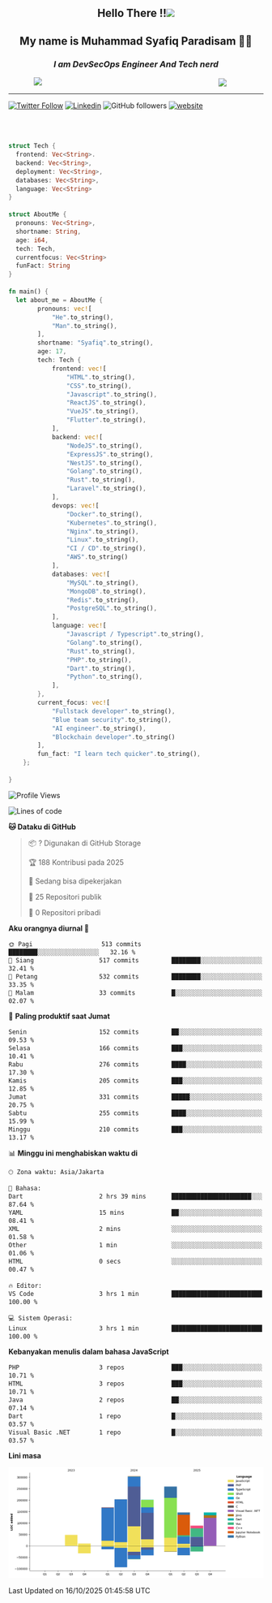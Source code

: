 <h2 align="center">

Hello There !!<img src="https://media.giphy.com/media/12oufCB0MyZ1Go/giphy.gif" width="50"></h2>

<h2 align="center">My name is Muhammad Syafiq Paradisam 👋👋</h2>

<h3 align="center"><em>I am DevSecOps Engineer And Tech nerd
</em></h3>

<img align="left" style="margin-left: 50px" src="https://static.zerochan.net/Alina.Clover.1024.4345060.webp" width="315"/>

<img align="center" style="margin-left: 50px" src="https://i.pinimg.com/736x/69/82/aa/6982aafd816ea48f48d0639c7797915c.jpg" width=250/>

<hr/>

[![Twitter Follow](https://img.shields.io/twitter/follow/misteranmol?label=Follow)](https://x.com/FikkzOutfit)
[![Linkedin](https://img.shields.io/badge/-syafiq-blue?style=square&logo=Linkedin&logoColor=white&link=https://www.linkedin.com/in/syafiq-paradisam/)](https://id.linkedin.com/in/syafiq-paradisam-b72749258)
![GitHub followers](https://img.shields.io/github/followers/syafiqparadisam?label=Follower&style=social)
[![website](https://img.shields.io/badge/Website-46a2f1.svg?&style=flat-square&logo=Google-Chrome&logoColor=white&link=https://anmolsingh.me/)](https://syafiq-paradisam.my.id)

<br/>

```rust

struct Tech {
  frontend: Vec<String>.
  backend: Vec<String>,
  deployment: Vec<String>,
  databases: Vec<String>,
  language: Vec<String>
}

struct AboutMe {
  pronouns: Vec<String>,
  shortname: String,
  age: i64,
  tech: Tech,
  currentfocus: Vec<String>
  funFact: String
}

fn main() {
  let about_me = AboutMe {
        pronouns: vec![
            "He".to_string(),
            "Man".to_string(),
        ],
        shortname: "Syafiq".to_string(),
        age: 17,
        tech: Tech {
            frontend: vec![
                "HTML".to_string(),
                "CSS".to_string(),
                "Javascript".to_string(),
                "ReactJS".to_string(),
                "VueJS".to_string(),
                "Flutter".to_string(),
            ],
            backend: vec![
                "NodeJS".to_string(),
                "ExpressJS".to_string(),
                "NestJS".to_string(),
                "Golang".to_string(),
                "Rust".to_string(),
                "Laravel".to_string(),
            ],
            devops: vec![
                "Docker".to_string(),
                "Kubernetes".to_string(),
                "Nginx".to_string(),
                "Linux".to_string(),
                "CI / CD".to_string(),
                "AWS".to_string()
            ],
            databases: vec![
                "MySQL".to_string(),
                "MongoDB".to_string(),
                "Redis".to_string(),
                "PostgreSQL".to_string(),
            ],
            language: vec![
                "Javascript / Typescript".to_string(),
                "Golang".to_string(),
                "Rust".to_string(),
                "PHP".to_string(),
                "Dart".to_string(),
                "Python".to_string(),
            ],
        },
        current_focus: vec![
            "Fullstack developer".to_string(),
            "Blue team security".to_string(),
            "AI engineer".to_string(),
            "Blockchain developer".to_string()
        ],
        fun_fact: "I learn tech quicker".to_string(),
    };

}
```

<!--START_SECTION:waka-->
![Profile Views](http://img.shields.io/badge/Profil%20dilihat-5-blue)

![Lines of code](https://img.shields.io/badge/Sejak%20Hello%20World%20aku%20telah%20menulis-1.6%20million%20baris%20kode-blue)

**🐱 Dataku di GitHub** 

> 📦 ? Digunakan di GitHub Storage 
 > 
> 🏆 188 Kontribusi pada 2025
 > 
> 💼 Sedang bisa dipekerjakan
 > 
> 📜 25 Repositori publik 
 > 
> 🔑 0 Repositori pribadi 
 > 
**Aku orangnya diurnal 🐤** 

```text
🌞 Pagi                   513 commits         ████████░░░░░░░░░░░░░░░░░   32.16 % 
🌆 Siang                  517 commits         ████████░░░░░░░░░░░░░░░░░   32.41 % 
🌃 Petang                 532 commits         ████████░░░░░░░░░░░░░░░░░   33.35 % 
🌙 Malam                  33 commits          █░░░░░░░░░░░░░░░░░░░░░░░░   02.07 % 
```
📅 **Paling produktif saat Jumat** 

```text
Senin                    152 commits         ██░░░░░░░░░░░░░░░░░░░░░░░   09.53 % 
Selasa                   166 commits         ███░░░░░░░░░░░░░░░░░░░░░░   10.41 % 
Rabu                     276 commits         ████░░░░░░░░░░░░░░░░░░░░░   17.30 % 
Kamis                    205 commits         ███░░░░░░░░░░░░░░░░░░░░░░   12.85 % 
Jumat                    331 commits         █████░░░░░░░░░░░░░░░░░░░░   20.75 % 
Sabtu                    255 commits         ████░░░░░░░░░░░░░░░░░░░░░   15.99 % 
Minggu                   210 commits         ███░░░░░░░░░░░░░░░░░░░░░░   13.17 % 
```


📊 **Minggu ini menghabiskan waktu di** 

```text
🕑︎ Zona waktu: Asia/Jakarta

💬 Bahasa: 
Dart                     2 hrs 39 mins       ██████████████████████░░░   87.64 % 
YAML                     15 mins             ██░░░░░░░░░░░░░░░░░░░░░░░   08.41 % 
XML                      2 mins              ░░░░░░░░░░░░░░░░░░░░░░░░░   01.58 % 
Other                    1 min               ░░░░░░░░░░░░░░░░░░░░░░░░░   01.06 % 
HTML                     0 secs              ░░░░░░░░░░░░░░░░░░░░░░░░░   00.47 % 

🔥 Editor: 
VS Code                  3 hrs 1 min         █████████████████████████   100.00 % 

💻 Sistem Operasi: 
Linux                    3 hrs 1 min         █████████████████████████   100.00 % 
```

**Kebanyakan menulis dalam bahasa JavaScript** 

```text
PHP                      3 repos             ███░░░░░░░░░░░░░░░░░░░░░░   10.71 % 
HTML                     3 repos             ███░░░░░░░░░░░░░░░░░░░░░░   10.71 % 
Java                     2 repos             ██░░░░░░░░░░░░░░░░░░░░░░░   07.14 % 
Dart                     1 repo              █░░░░░░░░░░░░░░░░░░░░░░░░   03.57 % 
Visual Basic .NET        1 repo              █░░░░░░░░░░░░░░░░░░░░░░░░   03.57 % 
```



**Lini masa**

![Lines of Code chart](https://raw.githubusercontent.com/syafiqparadisam/syafiqparadisam/master/assets/bar_graph.png)


 Last Updated on 16/10/2025 01:45:58 UTC
<!--END_SECTION:waka-->
